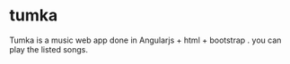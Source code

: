 # tumka
Tumka is a music web app done in Angularjs + html + bootstrap .  you can play the listed songs.
